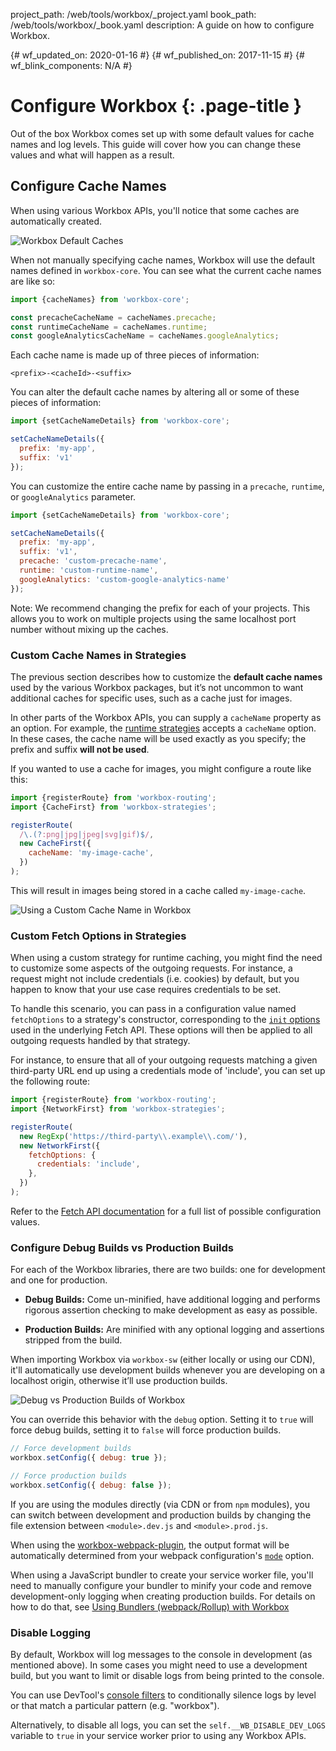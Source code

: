 project_path: /web/tools/workbox/_project.yaml
book_path: /web/tools/workbox/_book.yaml
description: A guide on how to configure Workbox.

{# wf_updated_on: 2020-01-16 #}
{# wf_published_on: 2017-11-15 #}
{# wf_blink_components: N/A #}

# Configure Workbox {: .page-title }

Out of the box Workbox comes set up with some default values for cache
names and log levels. This guide will cover how you can change these values
and what will happen as a result.

## Configure Cache Names

When using various Workbox APIs, you'll notice that some caches are
automatically created.

![Workbox Default Caches](../images/guides/configure-workbox/default-caches.png)

When not manually specifying cache names, Workbox will use the default names
defined in `workbox-core`. You can see what the current cache names are
like so:

```javascript
import {cacheNames} from 'workbox-core';

const precacheCacheName = cacheNames.precache;
const runtimeCacheName = cacheNames.runtime;
const googleAnalyticsCacheName = cacheNames.googleAnalytics;
```

Each cache name is made up of three pieces of information:

`<prefix>-<cacheId>-<suffix>`

You can alter the default cache names by altering all or some of these pieces of
information:

```javascript
import {setCacheNameDetails} from 'workbox-core';

setCacheNameDetails({
  prefix: 'my-app',
  suffix: 'v1'
});
```

You can customize the entire cache name by passing in a `precache`,  `runtime`,
or `googleAnalytics` parameter.

```javascript
import {setCacheNameDetails} from 'workbox-core';

setCacheNameDetails({
  prefix: 'my-app',
  suffix: 'v1',
  precache: 'custom-precache-name',
  runtime: 'custom-runtime-name',
  googleAnalytics: 'custom-google-analytics-name'
});
```

Note: We recommend changing the prefix for each of your projects. This
allows you to work on multiple projects using the same localhost port number
without mixing up the caches.

### Custom Cache Names in Strategies

The previous section describes how to customize the **default cache names** used by the various Workbox packages, but it’s not uncommon to want additional
caches for specific uses, such as a cache just for images.

In other parts of the Workbox APIs, you can supply a `cacheName`
property as an option. For example, the [runtime strategies](/web/tools/workbox/modules/workbox-strategies)
accepts a `cacheName` option. In these cases, the cache name will be used
exactly as you specify; the prefix and suffix **will not be used**.

If you wanted to use a cache for images, you might configure a route like this:

```javascript
import {registerRoute} from 'workbox-routing';
import {CacheFirst} from 'workbox-strategies';

registerRoute(
  /\.(?:png|jpg|jpeg|svg|gif)$/,
  new CacheFirst({
    cacheName: 'my-image-cache',
  })
);
```

This will result in images being stored in a cache called `my-image-cache`.

![Using a Custom Cache Name in Workbox](../images/guides/configure-workbox/custom-cache-name.png)

### Custom Fetch Options in Strategies

When using a custom strategy for runtime caching, you might find the need to customize some aspects
of the outgoing requests. For instance, a request might not include credentials (i.e. cookies) by
default, but you happen to know that your use case requires credentials to be set.

To handle this scenario, you can pass in a configuration value named `fetchOptions` to a strategy's
constructor, corresponding to the
[`init` options](https://developer.mozilla.org/en-US/docs/Web/API/WindowOrWorkerGlobalScope/fetch#Parameters)
used in the underlying Fetch API. These options will then be applied to all outgoing requests
handled by that strategy.

For instance, to ensure that all of your outgoing requests matching a given third-party URL end up
using a credentials mode of 'include', you can set up the following route:

```javascript
import {registerRoute} from 'workbox-routing';
import {NetworkFirst} from 'workbox-strategies';

registerRoute(
  new RegExp('https://third-party\\.example\\.com/'),
  new NetworkFirst({
    fetchOptions: {
      credentials: 'include',
    },
  })
);
```

Refer to the [Fetch API
documentation](https://developer.mozilla.org/en-US/docs/Web/API/WindowOrWorkerGlobalScope/fetch#Parameters)
for a full list of possible configuration values.

### Configure Debug Builds vs Production Builds

For each of the Workbox libraries, there are two builds: one for development and
one for production.

- **Debug Builds:** Come un-minified, have additional logging and performs
  rigorous assertion checking to make development as easy as possible.

- **Production Builds:** Are minified with any optional logging and assertions
  stripped from the build.

When importing Workbox via `workbox-sw` (either locally or using our CDN), it'll
automatically use development builds whenever you are developing on a localhost
origin, otherwise it’ll use production builds.

![Debug vs Production Builds of Workbox](../images/guides/configure-workbox/debug-vs-prod.png)

You can override this behavior with the `debug` option. Setting it to `true` will
force debug builds, setting it to `false` will force production builds.

```javascript
// Force development builds
workbox.setConfig({ debug: true });

// Force production builds
workbox.setConfig({ debug: false });
```

If you are using the modules directly (via CDN or from `npm` modules), you can
switch between development and production builds by changing the file extension
between `<module>.dev.js` and `<module>.prod.js`.

When using the
[workbox-webpack-plugin](/web/tools/workbox/modules/workbox-webpack-plugin),
the output format will be automatically determined from your webpack
configuration's [`mode`](https://webpack.js.org/configuration/mode/) option.

When using a JavaScript bundler to create your service worker file, you'll need
to manually configure your bundler to minify your code and remove
development-only logging when creating production builds. For details on how to
do that, see [Using Bundlers (webpack/Rollup) with
Workbox](/web/tools/workbox/guides/using-bundlers)

### Disable Logging

By default, Workbox will log messages to the console in development (as
mentioned above). In some cases you might need to use a development build, but
you want to limit or disable logs from being printed to the console.

You can use DevTool's [console
filters](https://developers.google.com/web/tools/chrome-devtools/console/reference#filter)
to conditionally silence logs by level or that match a particular pattern (e.g.
"workbox").

Alternatively, to disable all logs, you can set the `self.__WB_DISABLE_DEV_LOGS`
variable to `true` in your service worker prior to using any Workbox APIs.
